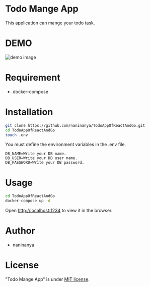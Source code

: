 
# Todo Mange App

This application can mange your todo task.

# DEMO

![demo image](https://user-images.githubusercontent.com/57711328/135458971-77fcbb98-fcaf-43bc-9ae1-d1196ddff035.png)

# Requirement

* docker-compose

# Installation
```bash
git clone https://github.com/naninanya/TodoAppOfReactAndGo.git
cd TodoAppOfReactAndGo
touch .env
``` 

You must define the environment variables in the .env file.
```text
DB_NAME=Write your DB name.
DB_USER=Write your DB user name.
DB_PASSWORD=Write your DB password.
```
# Usage

```bash
cd TodoAppOfReactAndGo
docker-compose up -d
```
Open [http://localhost:1234](http://localhost:1234) to view it in the browser.



# Author

* naninanya

# License

"Todo Mange App" is under [MIT license](https://en.wikipedia.org/wiki/MIT_License).

